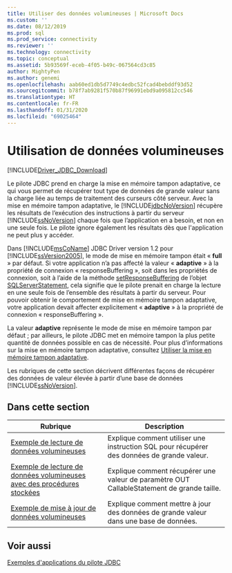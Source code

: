 ```yaml
---
title: Utiliser des données volumineuses | Microsoft Docs
ms.custom: ''
ms.date: 08/12/2019
ms.prod: sql
ms.prod_service: connectivity
ms.reviewer: ''
ms.technology: connectivity
ms.topic: conceptual
ms.assetid: 5b93569f-eceb-4f05-b49c-067564cd3c85
author: MightyPen
ms.author: genemi
ms.openlocfilehash: aab60ed1db5d7749c4edbc52fcad4bebddf93d52
ms.sourcegitcommit: b78f7ab9281f570b87f96991ebd9a095812cc546
ms.translationtype: HT
ms.contentlocale: fr-FR
ms.lasthandoff: 01/31/2020
ms.locfileid: "69025464"
---
```

# <a name="working-with-large-data"></a>Utilisation de données volumineuses

[!INCLUDE[Driver_JDBC_Download](../../includes/driver_jdbc_download.md)]

Le pilote JDBC prend en charge la mise en mémoire tampon adaptative, ce qui vous permet de récupérer tout type de données de grande valeur sans la charge liée au temps de traitement des curseurs côté serveur. Avec la mise en mémoire tampon adaptative, le [!INCLUDE[jdbcNoVersion](../../includes/jdbcnoversion_md.md)] récupère les résultats de l’exécution des instructions à partir du serveur [!INCLUDE[ssNoVersion](../../includes/ssnoversion-md.md)] chaque fois que l’application en a besoin, et non en une seule fois. Le pilote ignore également les résultats dès que l'application ne peut plus y accéder.

Dans [!INCLUDE[msCoName](../../includes/msconame_md.md)] JDBC Driver version 1.2 pour [!INCLUDE[ssVersion2005](../../includes/ssversion2005-md.md)], le mode de mise en mémoire tampon était « **full** » par défaut. Si votre application n’a pas affecté la valeur « **adaptive** » à la propriété de connexion « responseBuffering », soit dans les propriétés de connexion, soit à l’aide de la méthode [setResponseBuffering](../../connect/jdbc/reference/setresponsebuffering-method-sqlserverstatement.md) de l’objet [SQLServerStatement](../../connect/jdbc/reference/sqlserverstatement-class.md), cela signifie que le pilote prenait en charge la lecture en une seule fois de l’ensemble des résultats à partir du serveur. Pour pouvoir obtenir le comportement de mise en mémoire tampon adaptative, votre application devait affecter explicitement « **adaptive** » à la propriété de connexion « responseBuffering ».  
  
La valeur **adaptive** représente le mode de mise en mémoire tampon par défaut ; par ailleurs, le pilote JDBC met en mémoire tampon la plus petite quantité de données possible en cas de nécessité. Pour plus d’informations sur la mise en mémoire tampon adaptative, consultez [Utiliser la mise en mémoire tampon adaptative](../../connect/jdbc/using-adaptive-buffering.md).  
  
 Les rubriques de cette section décrivent différentes façons de récupérer des données de valeur élevée à partir d’une base de données [!INCLUDE[ssNoVersion](../../includes/ssnoversion-md.md)].  
  
## <a name="in-this-section"></a>Dans cette section  
  
| Rubrique                                                                                                                      | Description                                                              |
| -------------------------------------------------------------------------------------------------------------------------- | ------------------------------------------------------------------------ |
| [Exemple de lecture de données volumineuses](../../connect/jdbc/reading-large-data-sample.md)                                               | Explique comment utiliser une instruction SQL pour récupérer des données de grande valeur.       |
| [Exemple de lecture de données volumineuses avec des procédures stockées](../../connect/jdbc/reading-large-data-with-stored-procedures-sample.md) | Explique comment récupérer une valeur de paramètre OUT CallableStatement de grande taille. |
| [Exemple de mise à jour de données volumineuses](../../connect/jdbc/updating-large-data-sample.md)                                             | Explique comment mettre à jour des données de grande valeur dans une base de données.                |
  
## <a name="see-also"></a>Voir aussi

[Exemples d'applications du pilote JDBC](../../connect/jdbc/sample-jdbc-driver-applications.md)  
